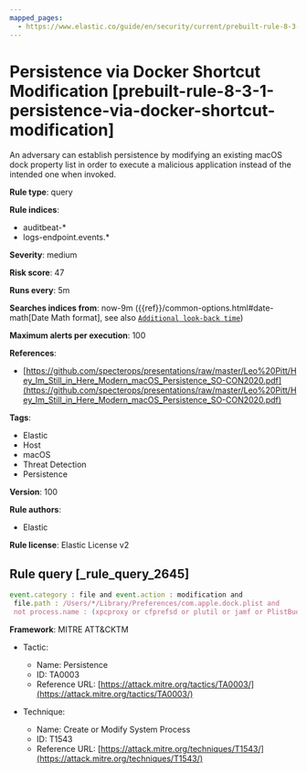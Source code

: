 ```yaml
---
mapped_pages:
  - https://www.elastic.co/guide/en/security/current/prebuilt-rule-8-3-1-persistence-via-docker-shortcut-modification.html
---
```


# Persistence via Docker Shortcut Modification [prebuilt-rule-8-3-1-persistence-via-docker-shortcut-modification]

An adversary can establish persistence by modifying an existing macOS dock property list in order to execute a malicious application instead of the intended one when invoked.

**Rule type**: query

**Rule indices**:

* auditbeat-*
* logs-endpoint.events.*

**Severity**: medium

**Risk score**: 47

**Runs every**: 5m

**Searches indices from**: now-9m ({{ref}}/common-options.html#date-math[Date Math format], see also [`Additional look-back time`](docs-content://solutions/security/detect-and-alert/create-detection-rule.md#rule-schedule))

**Maximum alerts per execution**: 100

**References**:

* [https://github.com/specterops/presentations/raw/master/Leo%20Pitt/Hey_Im_Still_in_Here_Modern_macOS_Persistence_SO-CON2020.pdf](https://github.com/specterops/presentations/raw/master/Leo%20Pitt/Hey_Im_Still_in_Here_Modern_macOS_Persistence_SO-CON2020.pdf)

**Tags**:

* Elastic
* Host
* macOS
* Threat Detection
* Persistence

**Version**: 100

**Rule authors**:

* Elastic

**Rule license**: Elastic License v2

## Rule query [_rule_query_2645]

```js
event.category : file and event.action : modification and
 file.path : /Users/*/Library/Preferences/com.apple.dock.plist and
 not process.name : (xpcproxy or cfprefsd or plutil or jamf or PlistBuddy or InstallerRemotePluginService)
```

**Framework**: MITRE ATT&CKTM

* Tactic:

    * Name: Persistence
    * ID: TA0003
    * Reference URL: [https://attack.mitre.org/tactics/TA0003/](https://attack.mitre.org/tactics/TA0003/)

* Technique:

    * Name: Create or Modify System Process
    * ID: T1543
    * Reference URL: [https://attack.mitre.org/techniques/T1543/](https://attack.mitre.org/techniques/T1543/)



